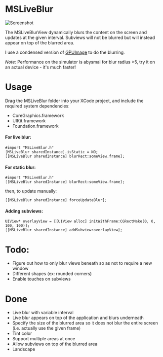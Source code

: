 MSLiveBlur
==========

![Screenshot](https://raw.githubusercontent.com/mspensieri/MSLiveBlur/master/demo.gif)

The MSLiveBlurView dynamically blurs the content on the screen and updates at the given interval. 
Subviews will not be blurred but will instead appear on top of the blurred area.

I use a condensed version of [GPUImage](https://github.com/BradLarson/GPUImage) to do the blurring.

*Note:* Performance on the simulator is abysmal for blur radius >5, try it on an actual device - it's much faster!

# Usage

Drag the MSLiveBlur folder into your XCode project, and include the required system dependencies:
* CoreGraphics.framework
* UIKit.framework
* Foundation.framework

#### For live blur:

    #import "MSLiveBlur.h"
    [MSLiveBlur sharedInstance].isStatic = NO;
    [[MSLiveBlur sharedInstance] blurRect:someView.frame];

#### For static blur:

    #import "MSLiveBlur.h"
    [[MSLiveBlur sharedInstance] blurRect:someView.frame];

then, to update manually:

    [[MSLiveBlur sharedInstance] forceUpdateBlur];

#### Adding subviews:

    UIView* overlayView = [[UIView alloc] initWithFrame:CGRectMake(0, 0, 100, 100)];
    [[MSLiveBlur sharedInstance] addSubview:overlayView];

# Todo:
* Figure out how to only blur views beneath so as not to require a new window
* Different shapes (ex: rounded corners)
* Enable touches on subviews

# Done
* Live blur with variable interval
* Live blur appears on top of the application and blurs underneath
* Specify the size of the blurred area so it does not blur the entire screen (i.e. actually use the given frame)
* Tint color
* Support multiple areas at once
* Allow subviews on top of the blurred area
* Landscape
